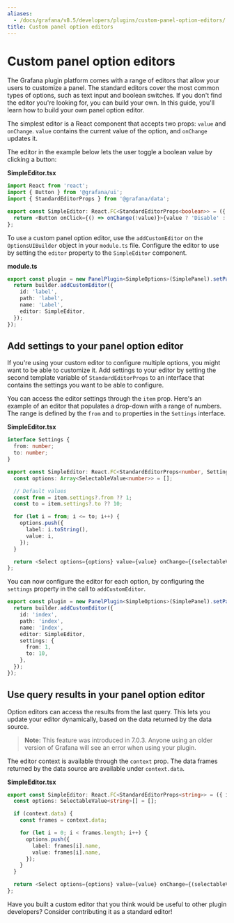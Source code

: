 ```yaml
---
aliases:
  - /docs/grafana/v8.5/developers/plugins/custom-panel-option-editors/
title: Custom panel option editors
---
```


# Custom panel option editors

The Grafana plugin platform comes with a range of editors that allow your users to customize a panel. The standard editors cover the most common types of options, such as text input and boolean switches. If you don't find the editor you're looking for, you can build your own. In this guide, you'll learn how to build your own panel option editor.

The simplest editor is a React component that accepts two props: `value` and `onChange`. `value` contains the current value of the option, and `onChange` updates it.

The editor in the example below lets the user toggle a boolean value by clicking a button:

**SimpleEditor.tsx**

```ts
import React from 'react';
import { Button } from '@grafana/ui';
import { StandardEditorProps } from '@grafana/data';

export const SimpleEditor: React.FC<StandardEditorProps<boolean>> = ({ value, onChange }) => {
  return <Button onClick={() => onChange(!value)}>{value ? 'Disable' : 'Enable'}</Button>;
};
```

To use a custom panel option editor, use the `addCustomEditor` on the `OptionsUIBuilder` object in your `module.ts` file. Configure the editor to use by setting the `editor` property to the `SimpleEditor` component.

**module.ts**

```ts
export const plugin = new PanelPlugin<SimpleOptions>(SimplePanel).setPanelOptions((builder) => {
  return builder.addCustomEditor({
    id: 'label',
    path: 'label',
    name: 'Label',
    editor: SimpleEditor,
  });
});
```

## Add settings to your panel option editor

If you're using your custom editor to configure multiple options, you might want to be able to customize it. Add settings to your editor by setting the second template variable of `StandardEditorProps` to an interface that contains the settings you want to be able to configure.

You can access the editor settings through the `item` prop. Here's an example of an editor that populates a drop-down with a range of numbers. The range is defined by the `from` and `to` properties in the `Settings` interface.

**SimpleEditor.tsx**

```ts
interface Settings {
  from: number;
  to: number;
}

export const SimpleEditor: React.FC<StandardEditorProps<number, Settings>> = ({ item, value, onChange }) => {
  const options: Array<SelectableValue<number>> = [];

  // Default values
  const from = item.settings?.from ?? 1;
  const to = item.settings?.to ?? 10;

  for (let i = from; i <= to; i++) {
    options.push({
      label: i.toString(),
      value: i,
    });
  }

  return <Select options={options} value={value} onChange={(selectableValue) => onChange(selectableValue.value)} />;
};
```

You can now configure the editor for each option, by configuring the `settings` property in the call to `addCustomEditor`.

```ts
export const plugin = new PanelPlugin<SimpleOptions>(SimplePanel).setPanelOptions((builder) => {
  return builder.addCustomEditor({
    id: 'index',
    path: 'index',
    name: 'Index',
    editor: SimpleEditor,
    settings: {
      from: 1,
      to: 10,
    },
  });
});
```

## Use query results in your panel option editor

Option editors can access the results from the last query. This lets you update your editor dynamically, based on the data returned by the data source.

> **Note:** This feature was introduced in 7.0.3. Anyone using an older version of Grafana will see an error when using your plugin.

The editor context is available through the `context` prop. The data frames returned by the data source are available under `context.data`.

**SimpleEditor.tsx**

```ts
export const SimpleEditor: React.FC<StandardEditorProps<string>> = ({ item, value, onChange, context }) => {
  const options: SelectableValue<string>[] = [];

  if (context.data) {
    const frames = context.data;

    for (let i = 0; i < frames.length; i++) {
      options.push({
        label: frames[i].name,
        value: frames[i].name,
      });
    }
  }

  return <Select options={options} value={value} onChange={(selectableValue) => onChange(selectableValue.value)} />;
};
```

Have you built a custom editor that you think would be useful to other plugin developers? Consider contributing it as a standard editor!
